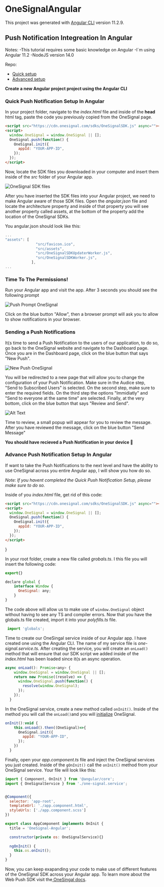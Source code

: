 # OneSignalAngular

This project was generated with [Angular CLI](https://github.com/angular/angular-cli) version 11.2.9.

## Push Notification Integreation In Angular

Notes: 
-This tutorial requires some basic knowledge on Angular
-I´m using Angular 11.2
-NodeJS version 14.0

Repo:

* [Quick setup](https://github.com/OneSignal/OneSignal-Angular)
* [Advanced setup](https://github.com/OneSignal/OneSignal-Angular/tree/FINAL-CODE)

**Create a new Angular project project using the Angular CLI**


### Quick Push Notification Setup In Angular

In your project folder, navigate to the *index.html* file and inside of the **head** html tag, paste the code you previously copied from the OneSignal page.

```html
<script src="https://cdn.onesignal.com/sdks/OneSignalSDK.js" async=""></script>
<script>
  window.OneSignal = window.OneSignal || [];
  OneSignal.push(function() {
    OneSignal.init({
      appId: "YOUR-APP-ID",
    });
  });
</script>
```

Now, locate the SDK files you downloaded in your computer and insert them inside of the *src* folder of your Angular app.

![OneSignal SDK files](https://dev-to-uploads.s3.amazonaws.com/uploads/articles/iydzj7p9h9rsme5hjg72.png)

After you have inserted the SDK files into your Angular project, we need to make Angular aware of those SDK files. Open the *angular.json* file and locate the architecture property and inside of that property you will see another property called assets, at the bottom of the property add the location of the OneSignal SDKs.

You angular.json should look like this:
```javascript
...
"assets": [
              "src/favicon.ico",
              "src/assets",
              "src/OneSignalSDKUpdaterWorker.js",
              "src/OneSignalSDKWorker.js",
            ],
...
```
### Time To The Permissions!

Run your Angular app and visit the app. After 3 seconds you should see the following prompt

![Push Prompt OneSignal](https://dev-to-uploads.s3.amazonaws.com/uploads/articles/czst985cc532fp70dmmh.JPG)

Click on the blue button "Allow", then a browser prompt will ask you to allow to show notifications in your browser.

### Sending a Push Notifications

It{s time to send a Push Notification to the users of our application, to do so, go back to the OneSignal website and navigate to the Dashboard page. Once you are in the Dashboard page, click on the blue button that says "New Push".

![New Push OneSignal](https://dev-to-uploads.s3.amazonaws.com/uploads/articles/e9h04k54vh2mhu865kt6.png)

You will be redirected to a new page that will allow you to change the configuration of your Push Notification. Make sure in the Audice step, "Send to Subscribed Users" is selected. On the second step, make sure to enter the required fields. On the third step the options "Immidiatly" and "Send to everyone at the same time" are selected. Finally, at the very bottom, click on the blue button that says "Review and Send".

![Alt Text](https://dev-to-uploads.s3.amazonaws.com/uploads/articles/c9w9f7pbhd45m2lpnwf5.png)

Time to review, a small popup will appear for you to review the message. After you have reviewed the message, click on the blue button "Send Message"

**You should have recieved a Push Notification in your device 🚀**

### Advance Push Notification Setup In Angular

If want to take the Push Notifications to the next level and have the ability to use OneSignal across you entire Angular app, I will show you how do so.

*Note: If you havent completed the Quick Push Notification Setup, please make sure to do so.*

Inside of you *index.html* file, get rid of this code:

```html
<script src="https://cdn.onesignal.com/sdks/OneSignalSDK.js" async=""></script>
<script>
  window.OneSignal = window.OneSignal || [];
  OneSignal.push(function() {
    OneSignal.init({
      appId: "YOUR-APP-ID",
    });
  });
</script>
```
}

In your root folder, create a new file called *grobals.ts*. I this file you will insert the following code:

``` javascript
export{}

declare global {
    interface Window {
      OneSignal: any;
    }
}
```

The code above will allow us to make use of `window.OneSignal` object without having to see any TS and compiler errors. Now that you have the globals.ts file created, import it into your *polyfills.ts* file.

```javascript
 import 'globals';
```
Time to create our OneSingal service inside of our Angular app. I have created one using the Angular CLI. The name of my service file is *one-signal.service.ts*. After creating the service, you will create an `onLoad()` method that will ensure that our SDK script we added inside of the *index.html* has been loaded since it{s an async operation.

```javascript
async onLoad(): Promise<any> {
    window.OneSignal = window.OneSignal || [];
    return new Promise((resolve) => {
      window.OneSignal.push(function() {
        resolve(window.OneSignal);
      });
    });
  }
```

In the OneSignal service, create a new method called `onInit()`. Inside of the method you will call the `onLoad()`and you will [initialize](https://documentation.onesignal.com/docs/web-push-sdk#initialization) OneSignal.

```javascript
onInit():void {
    this.onLoad().then((OneSignal)=>{
      OneSignal.init({
        appId: "YOUR-APP-ID",
      });
    })
  }
```

Finally, open your *app.component.ts* file and inject the OneSignal services you just created. Inside of the `gOnInit()` call the `onInit()` method from your OneSignal service. Your file will look like this:

```javascript
import { Component, OnInit } from '@angular/core';
import { OneSignalService } from './one-signal.service';


@Component({
  selector: 'app-root',
  templateUrl: './app.component.html',
  styleUrls: ['./app.component.scss']
})

export class AppComponent implements OnInit {
  title = 'OneSignal-Angular';

  constructor(private os: OneSignalService){}
  
  ngOnInit() { 
    this.os.onInit();
  }
}
```

Now, you can keep exapanding your code to make use of different features of the OneSignal SDK across your Angular app. To learn more about the Web Push SDK visit the[ OneSingal docs](https://documentation.onesignal.com/docs/web-push-sdk).

